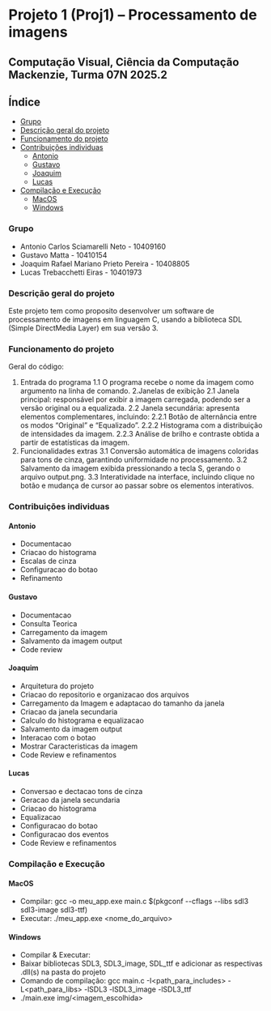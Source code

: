# Projeto 1 (Proj1) – Processamento de imagens

## Computação Visual, Ciência da Computação Mackenzie, Turma 07N 2025.2

## Índice

* [Grupo](#grupo)
* [Descrição geral do projeto](#descrição-geral-do-projeto)
* [Funcionamento do projeto](#funcionamento-do-projeto)
* [Contribuições individuas](#contribuições-individuas)
  * [Antonio](#antonio)
  * [Gustavo](#gustavo)
  * [Joaquim](#joaquim)
  * [Lucas](#lucas)
* [Compilação e Execução](#compilação-e-execução)
  * [MacOS](#macos)
  * [Windows](#windows)

### Grupo

* Antonio Carlos Sciamarelli Neto - 10409160
* Gustavo Matta - 10410154
* Joaquim Rafael Mariano Prieto Pereira - 10408805
* Lucas Trebacchetti Eiras - 10401973

### Descrição geral do projeto

Este projeto tem como proposito desenvolver um software de processamento de imagens em linguagem C, usando a biblioteca
SDL (Simple DirectMedia Layer) em sua versão 3.

### Funcionamento do projeto

Geral do código:
1. Entrada do programa
   1.1 O programa recebe o nome da imagem como argumento na linha de comando.
2.Janelas de exibição
   2.1 Janela principal: responsável por exibir a imagem carregada, podendo ser a versão original ou a equalizada.
   2.2 Janela secundária: apresenta elementos complementares, incluindo:
       2.2.1 Botão de alternância entre os modos “Original” e “Equalizado”.
       2.2.2 Histograma com a distribuição de intensidades da imagem.
       2.2.3 Análise de brilho e contraste obtida a partir de estatísticas da imagem.
3. Funcionalidades extras
   3.1 Conversão automática de imagens coloridas para tons de cinza, garantindo uniformidade no processamento.
   3.2 Salvamento da imagem exibida pressionando a tecla S, gerando o arquivo output.png.
   3.3 Interatividade na interface, incluindo clique no botão e mudança de cursor ao passar sobre os elementos interativos.

### Contribuições individuas

#### Antonio

* Documentacao
* Criacao do histograma
* Escalas de cinza
* Configuracao do botao
* Refinamento

#### Gustavo

* Documentacao
* Consulta Teorica
* Carregamento da imagem
* Salvamento da imagem output
* Code review

#### Joaquim

* Arquitetura do projeto
* Criacao do repositorio e organizacao dos arquivos
* Carregamento da Imagem e adaptacao do tamanho da janela
* Criacao da janela secundaria
* Calculo do histograma e equalizacao
* Salvamento da imagem output
* Interacao com o botao
* Mostrar Caracteristicas da imagem
* Code Review e refinamentos

#### Lucas

* Conversao e dectacao tons de cinza
* Geracao da janela secundaria
* Criacao do histograma
* Equalizacao
* Configuracao do botao
* Configuracao dos eventos
* Code Review e refinamentos

### Compilação e Execução

#### MacOS

* Compilar: gcc -o meu_app.exe main.c $(pkgconf --cflags --libs sdl3 sdl3-image sdl3-ttf)
* Executar: ./meu_app.exe <nome_do_arquivo>

#### Windows

* Compilar & Executar: 
* Baixar bibliotecas SDL3, SDL3_image, SDL_ttf e adicionar as respectivas .dll(s) na pasta do projeto
* Comando de compilação: gcc main.c -I<path_para_includes> -L<path_para_libs> -lSDL3 -lSDL3_image -lSDL3_ttf
* ./main.exe img/<imagem_escolhida>
